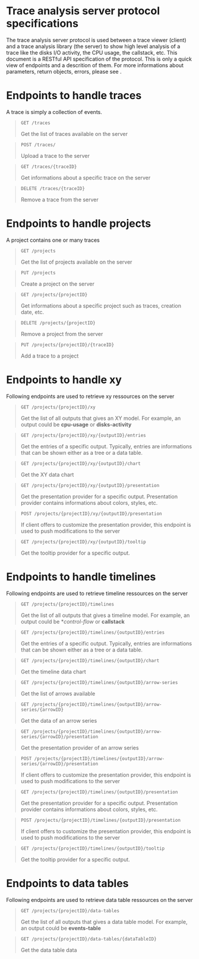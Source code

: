 # Trace analysis server protocol specifications

The trace analysis server protocol is used between a trace viewer (client) and a trace analysis library (the server) to show high level analysis of a trace like
the disks I/O activity, the CPU usage, the callstack, etc. This document is a RESTful API specification of the protocol. This is only a quick view of endpoints
and a descrition of them. For more informations about parameters, return objects, errors, please see .

# Endpoints to handle traces

A trace is simply a collection of events.

> `GET /traces`
>
> Get the list of traces available on the server

> `POST /traces/`
>
> Upload a trace to the server

> `GET /traces/{traceID­}`
>
> Get informations about a specific trace on the server

> `DELETE /traces/{traceID­}`
> 
> Remove a trace from the server

# Endpoints to handle projects

A project contains one or many traces

> `GET /projects`
> 
> Get the list of projects available on the server

> `PUT /projects`
> 
> Create a project on the server

> `GET /projects/{projectID}`
> 
> Get informations about a specific project such as traces, creation date, etc.

> `DELETE /projects/{projectID}`
> 
> Remove a project from the server

> `PUT /projects/{projectID}/{traceID}`
> 
> Add a trace to a project

# Endpoints to handle xy

Following endpoints are used to retrieve xy ressources on the server

> `GET /projects/{projectID}/xy`
> 
> Get the list of all outputs that gives an XY model. For example, an output could be **cpu-usage** or **disks-activity**

> `GET /projects/{projectID}/xy/{outputID}/entries`
> 
> Get the entries of a specific output. Typically, entries are informations that can be shown either as a tree or a data table.

> `GET /projects/{projectID}/xy/{outputID}/chart`
> 
> Get the XY data chart

> `GET /projects/{projectID}/xy/{outputID}/presentation`
> 
> Get the presentation provider for a specific output. Presentation provider contains informations about colors, styles, etc.

> `POST /projects/{projectID}/xy/{outputID}/presentation`
> 
> If client offers to customize the presentation provider, this endpoint is used to push modifications to the server

> `GET /projects/{projectID}/xy/{outputID}/tooltip`
> 
> Get the tooltip provider for a specific output.

# Endpoints to handle timelines

Following endpoints are used to retrieve timeline ressources on the server

> `GET /projects/{projectID}/timelines`
> 
> Get the list of all outputs that gives a timeline model. For example, an output could be **control-flow* or **callstack**

> `GET /projects/{projectID}/timelines/{outputID}/entries`
> 
> Get the entries of a specific output. Typically, entries are informations that can be shown either as a tree or a data table.

> `GET /projects/{projectID}/timelines/{outputID}/chart`
> 
> Get the timeline data chart

> `GET /projects/{projectID}/timelines/{outputID}/arrow-series`
> 
> Get the list of arrows available

> `GET /projects/{projectID}/timelines/{outputID}/arrow-series/{arrowID}`
> 
> Get the data of an arrow series

> `GET /projects/{projectID}/timelines/{outputID}/arrow-series/{arrowID}/presentation`
> 
> Get the presentation provider of an arrow series

> `POST /projects/{projectID}/timelines/{outputID}/arrow-series/{arrowID}/presentation`
> 
> If client offers to customize the presentation provider, this endpoint is used to push modifications to the server

> `GET /projects/{projectID}/timelines/{outputID}/presentation`
> 
> Get the presentation provider for a specific output. Presentation provider contains informations about colors, styles, etc.

> `POST /projects/{projectID}/timelines/{outputID}/presentation`
> 
> If client offers to customize the presentation provider, this endpoint is used to push modifications to the server

> `GET /projects/{projectID}/timelines/{outputID}/tooltip`
> 
> Get the tooltip provider for a specific output.

# Endpoints to data tables

Following endpoints are used to retrieve data table ressources on the server

> `GET /projects/{projectID}/data-tables`
>
> Get the list of all outputs that gives a data table model. For example, an output could be **events-table**

> `GET /projects/{projectID}/data-tables/{dataTableID}`
>
> Get the data table data